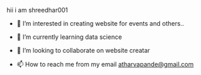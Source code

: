 hii i am shreedhar001
- 👀 I’m interested in creating website for events and others..
- 🌱 I’m currently learning data science
- 💞️ I’m looking to collaborate on website creatar
- 📫 How to reach me from my email atharvapande@gmail.com

  <!---
  SHREEDHAR001/SHREEDHAR001 is a ✨ special ✨ repository because its `README.md` (this file) appears on your GitHub profile.
You can click the Preview link to take a look at your changes.
--->
